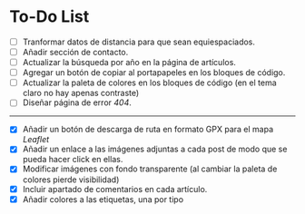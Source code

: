 
# To-Do List

- [ ] Tranformar datos de distancia para que sean equiespaciados.
- [ ] Añadir sección de contacto.
- [ ] Actualizar la búsqueda por año en la página de artículos.
- [ ] Agregar un botón de copiar al portapapeles en los bloques de código.
- [ ] Actualizar la paleta de colores en los bloques de código (en el tema claro no hay apenas contraste)
- [ ] Diseñar página de error *404*.

---

- [x] Añadir un botón de descarga de ruta en formato GPX para el mapa *Leaflet*
- [x] Añadir un enlace a las imágenes adjuntas a cada post de modo que se pueda hacer click en ellas.
- [x] Modificar imágenes con fondo transparente (al cambiar la paleta de colores pierde visibilidad)
- [x] Incluir apartado de comentarios en cada artículo.
- [x] Añadir colores a las etiquetas, una por tipo